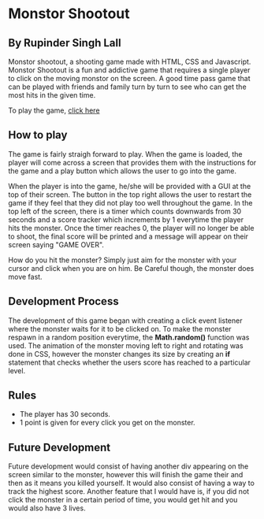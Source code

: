 # Monstor Shootout
## By Rupinder Singh Lall

Monstor shootout, a shooting game made with HTML, CSS and Javascript. Monstor Shootout is a fun and addictive game that requires a single player to click on the moving monstor on the screen. A good time pass game that can be played with friends and family turn by turn to see who can get the most hits in the given time.

To play the game, [click here](https://pinda-lall.github.io/spartaGameProject/)

## How to play

The game is fairly straigh forward to play. When the game is loaded, the player will come across a screen that provides them with the instructions for the game and a play button which allows the user to go into the game.

When the player is into the game, he/she will be provided with a GUI at the top of their screen. The button in the top right allows the user to restart the game if they feel that they did not play too well throughout the game. In the top left of the screen, there is a timer which counts downwards from 30 seconds and a score tracker which increments by 1 everytime the player hits the monster. Once the timer reaches 0, the player will no longer be able to shoot, the final score will be printed and a message will appear on their screen saying "GAME OVER". 

How do you hit the monster? Simply just aim for the monster with your cursor and click when you are on him. Be Careful though, the monster does move fast.

## Development Process

The development of this game began with creating a click event listener where the monster waits for it to be clicked on. To make the monster respawn in a random position everytime, the **Math.random()** function was used. The animation of the monster moving left to right and rotating was done in CSS, however the monster changes its size by creating an **if** statement that checks whether the users score has reached to a particular level.

## Rules

* The player has 30 seconds. 
* 1 point is given for every click you get on the monster.


## Future Development 

Future development would consist of having another div appearing on the screen similar to the monster, however this will finish the game their and then as it means you killed yourself. It would also consist of having a way to track the highest score. Another feature that I would have is, if you did not click the monster in a certain period of time, you would get hit and you would also have 3 lives.